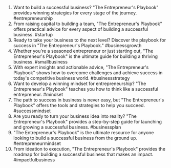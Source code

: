 1. Want to build a successful business? "The Entrepreneur's Playbook" provides winning strategies for every stage of the journey. #entrepreneurship
2. From raising capital to building a team, "The Entrepreneur's Playbook" offers practical advice for every aspect of building a successful business. #startup
3. Ready to take your business to the next level? Discover the playbook for success in "The Entrepreneur's Playbook." #businessgrowth
4. Whether you're a seasoned entrepreneur or just starting out, "The Entrepreneur's Playbook" is the ultimate guide for building a thriving business. #smallbusiness
5. With expert insights and actionable advice, "The Entrepreneur's Playbook" shows how to overcome challenges and achieve success in today's competitive business world. #businessstrategy
6. Want to develop a winning mindset for entrepreneurship? "The Entrepreneur's Playbook" teaches you how to think like a successful entrepreneur. #mindset
7. The path to success in business is never easy, but "The Entrepreneur's Playbook" offers the tools and strategies to help you succeed. #successmindset
8. Are you ready to turn your business idea into reality? "The Entrepreneur's Playbook" provides a step-by-step guide for launching and growing a successful business. #businessplan
9. "The Entrepreneur's Playbook" is the ultimate resource for anyone looking to build a successful business from the ground up. #entrepreneurmindset
10. From ideation to execution, "The Entrepreneur's Playbook" provides the roadmap for building a successful business that makes an impact. #impactfulbusiness

